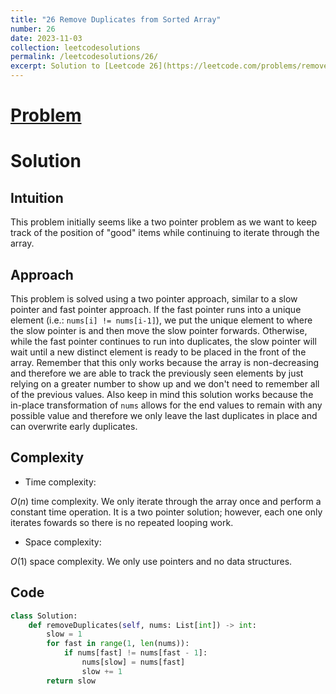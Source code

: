 ```yaml
---
title: "26 Remove Duplicates from Sorted Array"
number: 26
date: 2023-11-03
collection: leetcodesolutions
permalink: /leetcodesolutions/26/
excerpt: Solution to [Leetcode 26](https://leetcode.com/problems/remove-duplicates-from-sorted-array/description/)
---
```

# [Problem](https://leetcode.com/problems/remove-duplicates-from-sorted-array/description/)

# Solution

## Intuition
<!-- Describe your first thoughts on how to solve this problem. -->
This problem initially seems like a two pointer problem as we want to keep track of the position of "good" items while continuing to iterate through the array.

## Approach
<!-- Describe your approach to solving the problem. -->
This problem is solved using a two pointer approach, similar to a slow pointer and fast pointer approach. If the fast pointer runs into a unique element (i.e.: `nums[i] != nums[i-1]`), we put the unique element to where the slow pointer is and then move the slow pointer forwards. Otherwise, while the fast pointer continues to run into duplicates, the slow pointer will wait until a new distinct element is ready to be placed in the front of the array. Remember that this only works because the array is non-decreasing and therefore we are able to track the previously seen elements by just relying on a greater number to show up and we don't need to remember all of the previous values. Also keep in mind this solution works because the in-place transformation of `nums` allows for the end values to remain with any possible value and therefore we only leave the last duplicates in place and can overwrite early duplicates.

## Complexity
- Time complexity:
<!-- Add your time complexity here, e.g. $$O(n)$$ -->
$O(n)$ time complexity. We only iterate through the array once and perform a constant time operation. It is a two pointer solution; however, each one only iterates fowards so there is no repeated looping work.
- Space complexity:
<!-- Add your space complexity here, e.g. $$O(n)$$ -->
$O(1)$ space complexity. We only use pointers and no data structures.

## Code
```python
class Solution:
    def removeDuplicates(self, nums: List[int]) -> int:
        slow = 1
        for fast in range(1, len(nums)):
            if nums[fast] != nums[fast - 1]:
                nums[slow] = nums[fast]
                slow += 1
        return slow
```